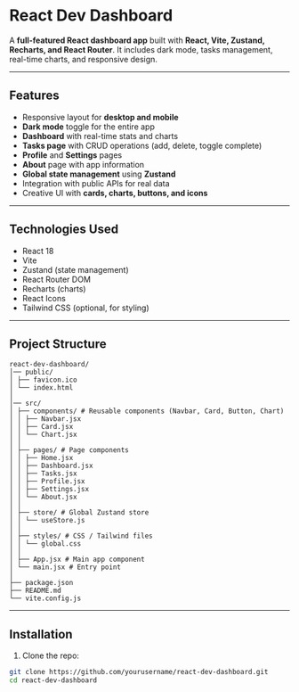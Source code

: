 # React Dev Dashboard

A **full-featured React dashboard app** built with **React, Vite, Zustand, Recharts, and React Router**. It includes dark mode, tasks management, real-time charts, and responsive design.

---

## Features

- Responsive layout for **desktop and mobile**  
- **Dark mode** toggle for the entire app  
- **Dashboard** with real-time stats and charts  
- **Tasks page** with CRUD operations (add, delete, toggle complete)  
- **Profile** and **Settings** pages  
- **About** page with app information  
- **Global state management** using **Zustand**  
- Integration with public APIs for real data  
- Creative UI with **cards, charts, buttons, and icons**  

---

## Technologies Used

- React 18  
- Vite  
- Zustand (state management)  
- React Router DOM  
- Recharts (charts)  
- React Icons  
- Tailwind CSS (optional, for styling)  

---

## Project Structure
```
react-dev-dashboard/
│── public/
│ ├── favicon.ico
│ └── index.html
│
│── src/
│ ├── components/ # Reusable components (Navbar, Card, Button, Chart)
│ │ ├── Navbar.jsx
│ │ ├── Card.jsx
│ │ └── Chart.jsx
│ │
│ ├── pages/ # Page components
│ │ ├── Home.jsx
│ │ ├── Dashboard.jsx
│ │ ├── Tasks.jsx
│ │ ├── Profile.jsx
│ │ ├── Settings.jsx
│ │ └── About.jsx
│ │
│ ├── store/ # Global Zustand store
│ │ └── useStore.js
│ │
│ ├── styles/ # CSS / Tailwind files
│ │ └── global.css
│ │
│ ├── App.jsx # Main app component
│ └── main.jsx # Entry point
│
├── package.json
├── README.md
└── vite.config.js
```

---

## Installation

1. Clone the repo:
```bash
git clone https://github.com/yourusername/react-dev-dashboard.git
cd react-dev-dashboard
